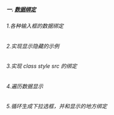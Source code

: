 ##### 一. [数据绑定](https://www.cnblogs.com/chengduxiaoc/p/7092731.html)
  ###### 1.各种输入框的数据绑定
  ###### 2.实现显示隐藏的示例
  ###### 3.实现 class  style  src  的绑定
  ###### 4.遍历数据显示
  ###### 5.循环生成下拉选框，并和显示的地方绑定
